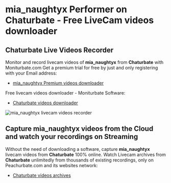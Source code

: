 # mia_naughtyx Performer on Chaturbate - Free LiveCam videos downloader

## Chaturbate Live Videos Recorder

Monitor and record livecam videos of **mia_naughtyx** from **Chaturbate** with Moniturbate.com
Get a premium trial for free by just and only registering with your Email address:
* [mia_naughtyx Premium videos downloader](https://moniturbate.com/request-demo-licence-key.html)

Free livecam videos downloader - Moniturbate Software:
* [Chaturbate videos downloader](https://moniturbate.com/moniturbate-download-software.html)

![mia_naughtyx livecam videos recorder](https://peachurnet.com/templates/moniturbate-software.png)


## Capture mia_naughtyx videos from the Cloud and watch your recordings on Streaming

Without the need of downloading a software, capture **mia_naughtyx** livecam videos from **Chaturbate** 100% online.
Watch Livecam archives from **Chaturbate** unlimitedly from thousands of existing recordings, only on Peachurbate.com and its websites network:
* [Chaturbate videos archives](https://peachurnet.com/)